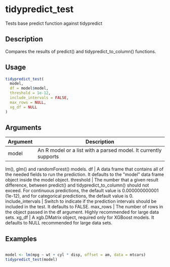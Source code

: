 # tidypredict_test


Tests base predict function against tidypredict




## Description

Compares the results of predict() and tidypredict_to_column()
functions.





## Usage
```r
tidypredict_test(
  model,
  df = model$model,
  threshold = 1e-12,
  include_intervals = FALSE,
  max_rows = NULL,
  xg_df = NULL
)
```




## Arguments


Argument      |Description
------------- |----------------
model | An R model or a list with a parsed model. It currently supports
lm(), glm() and randomForest() models.
df | A data frame that contains all of the needed fields to run the prediction.
It defaults to the "model" data frame object inside the model object.
threshold | The number that a given result difference, between predict() and
tidypredict_to_column() should not exceed. For continuous predictions, the default
value is 0.000000000001 (1e-12), and for categorical predictions, the default value is
0.
include_intervals | Switch to indicate if the prediction intervals should be
included in the test. It defaults to FALSE.
max_rows | The number of rows in the object passed in the df argument. Highly
recommended for large data sets.
xg_df | A xgb.DMatrix object, required only for XGBoost models. It defaults to
NULL
recommended for large data sets.






## Examples
```r

model <- lm(mpg ~ wt + cyl * disp, offset = am, data = mtcars)
tidypredict_test(model)
```



